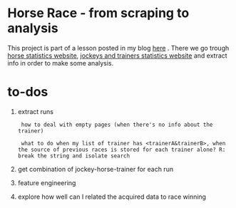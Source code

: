 # Horse Race - from scraping to analysis
This project is part of a lesson posted in my blog [here](https://imuliterno.netlify.app/) . There we go trough [horse statistics website](http://www.racebase.co.nz/jockthis.htm), [jockeys and trainers statistics website](https://loveracing.nz) and extract info in order to make some analysis.

# to-dos
1. extract runs
   
        how to deal with empty pages (when there's no info about the trainer)
   
        what to do when my list of trainer has <trainerA&trainerB>, when the source of previous races is stored for each trainer alone? R: break the string and isolate search
3. get combination of jockey-horse-trainer for each run
4. feature engineering
5. explore how well can I related the acquired data to race winning
